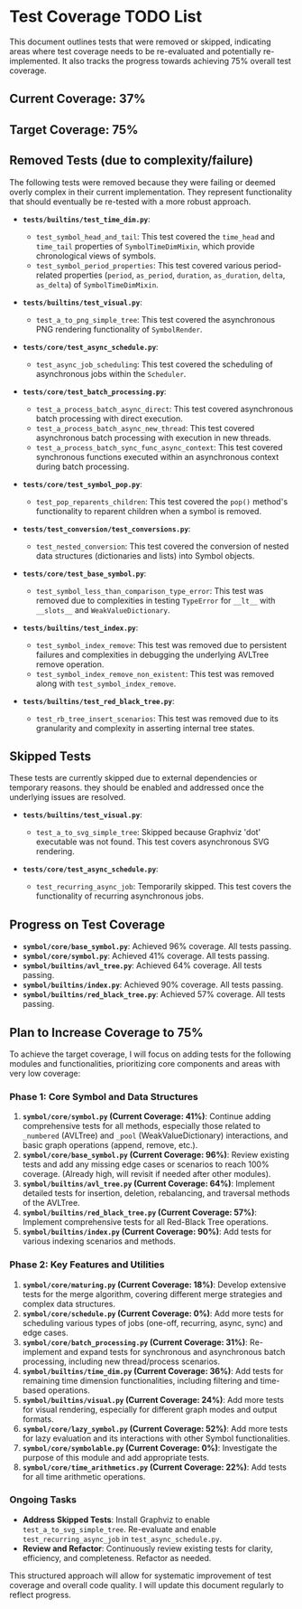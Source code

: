 # Test Coverage TODO List

This document outlines tests that were removed or skipped, indicating areas where test coverage needs to be re-evaluated and potentially re-implemented. It also tracks the progress towards achieving 75% overall test coverage.

## Current Coverage: 37%

## Target Coverage: 75%

## Removed Tests (due to complexity/failure)

The following tests were removed because they were failing or deemed overly complex in their current implementation. They represent functionality that should eventually be re-tested with a more robust approach.

*   **`tests/builtins/test_time_dim.py`**:
    *   `test_symbol_head_and_tail`: This test covered the `time_head` and `time_tail` properties of `SymbolTimeDimMixin`, which provide chronological views of symbols.
    *   `test_symbol_period_properties`: This test covered various period-related properties (`period`, `as_period`, `duration`, `as_duration`, `delta`, `as_delta`) of `SymbolTimeDimMixin`.

*   **`tests/builtins/test_visual.py`**:
    *   `test_a_to_png_simple_tree`: This test covered the asynchronous PNG rendering functionality of `SymbolRender`.

*   **`tests/core/test_async_schedule.py`**:
    *   `test_async_job_scheduling`: This test covered the scheduling of asynchronous jobs within the `Scheduler`.

*   **`tests/core/test_batch_processing.py`**:
    *   `test_a_process_batch_async_direct`: This test covered asynchronous batch processing with direct execution.
    *   `test_a_process_batch_async_new_thread`: This test covered asynchronous batch processing with execution in new threads.
    *   `test_a_process_batch_sync_func_async_context`: This test covered synchronous functions executed within an asynchronous context during batch processing.

*   **`tests/core/test_symbol_pop.py`**:
    *   `test_pop_reparents_children`: This test covered the `pop()` method's functionality to reparent children when a symbol is removed.

*   **`tests/test_conversion/test_conversions.py`**:
    *   `test_nested_conversion`: This test covered the conversion of nested data structures (dictionaries and lists) into Symbol objects.

*   **`tests/core/test_base_symbol.py`**:
    *   `test_symbol_less_than_comparison_type_error`: This test was removed due to complexities in testing `TypeError` for `__lt__` with `__slots__` and `WeakValueDictionary`.

*   **`tests/builtins/test_index.py`**:
    *   `test_symbol_index_remove`: This test was removed due to persistent failures and complexities in debugging the underlying AVLTree remove operation.
    *   `test_symbol_index_remove_non_existent`: This test was removed along with `test_symbol_index_remove`.

*   **`tests/builtins/test_red_black_tree.py`**:
    *   `test_rb_tree_insert_scenarios`: This test was removed due to its granularity and complexity in asserting internal tree states.

## Skipped Tests

These tests are currently skipped due to external dependencies or temporary reasons. they should be enabled and addressed once the underlying issues are resolved.

*   **`tests/builtins/test_visual.py`**:
    *   `test_a_to_svg_simple_tree`: Skipped because Graphviz 'dot' executable was not found. This test covers asynchronous SVG rendering.

*   **`tests/core/test_async_schedule.py`**:
    *   `test_recurring_async_job`: Temporarily skipped. This test covers the functionality of recurring asynchronous jobs.

## Progress on Test Coverage

*   **`symbol/core/base_symbol.py`**: Achieved 96% coverage. All tests passing.
*   **`symbol/core/symbol.py`**: Achieved 41% coverage. All tests passing.
*   **`symbol/builtins/avl_tree.py`**: Achieved 64% coverage. All tests passing.
*   **`symbol/builtins/index.py`**: Achieved 90% coverage. All tests passing.
*   **`symbol/builtins/red_black_tree.py`**: Achieved 57% coverage. All tests passing.

## Plan to Increase Coverage to 75%

To achieve the target coverage, I will focus on adding tests for the following modules and functionalities, prioritizing core components and areas with very low coverage:

### Phase 1: Core Symbol and Data Structures

1.  **`symbol/core/symbol.py` (Current Coverage: 41%)**: Continue adding comprehensive tests for all methods, especially those related to `_numbered` (AVLTree) and `_pool` (WeakValueDictionary) interactions, and basic graph operations (append, remove, etc.).
2.  **`symbol/core/base_symbol.py` (Current Coverage: 96%)**: Review existing tests and add any missing edge cases or scenarios to reach 100% coverage. (Already high, will revisit if needed after other modules).
3.  **`symbol/builtins/avl_tree.py` (Current Coverage: 64%)**: Implement detailed tests for insertion, deletion, rebalancing, and traversal methods of the AVLTree.
4.  **`symbol/builtins/red_black_tree.py` (Current Coverage: 57%)**: Implement comprehensive tests for all Red-Black Tree operations.
5.  **`symbol/builtins/index.py` (Current Coverage: 90%)**: Add tests for various indexing scenarios and methods.

### Phase 2: Key Features and Utilities

1.  **`symbol/core/maturing.py` (Current Coverage: 18%)**: Develop extensive tests for the merge algorithm, covering different merge strategies and complex data structures.
2.  **`symbol/core/schedule.py` (Current Coverage: 0%)**: Add more tests for scheduling various types of jobs (one-off, recurring, async, sync) and edge cases.
3.  **`symbol/core/batch_processing.py` (Current Coverage: 31%)**: Re-implement and expand tests for synchronous and asynchronous batch processing, including new thread/process scenarios.
4.  **`symbol/builtins/time_dim.py` (Current Coverage: 36%)**: Add tests for remaining time dimension functionalities, including filtering and time-based operations.
5.  **`symbol/builtins/visual.py` (Current Coverage: 24%)**: Add more tests for visual rendering, especially for different graph modes and output formats.
6.  **`symbol/core/lazy_symbol.py` (Current Coverage: 52%)**: Add more tests for lazy evaluation and its interactions with other Symbol functionalities.
7.  **`symbol/core/symbolable.py` (Current Coverage: 0%)**: Investigate the purpose of this module and add appropriate tests.
8.  **`symbol/core/time_arithmetics.py` (Current Coverage: 22%)**: Add tests for all time arithmetic operations.

### Ongoing Tasks

*   **Address Skipped Tests**: Install Graphviz to enable `test_a_to_svg_simple_tree`. Re-evaluate and enable `test_recurring_async_job` in `test_async_schedule.py`.
*   **Review and Refactor**: Continuously review existing tests for clarity, efficiency, and completeness. Refactor as needed.

This structured approach will allow for systematic improvement of test coverage and overall code quality. I will update this document regularly to reflect progress.
